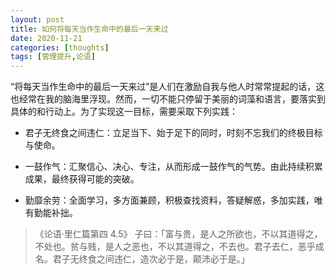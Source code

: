 ```yaml
---
layout: post
title: 如何将每天当作生命中的最后一天来过
date: 2020-11-21
categories: [thoughts]
tags: [管理提升,论语]
---
```


“将每天当作生命中的最后一天来过”是人们在激励自我与他人时常常提起的话，这也经常在我的脑海里浮现。然而，一切不能只停留于美丽的词藻和语言，要落实到具体的和行动上。为了实现这一目标，需要采取下列实践：

* 君子无终食之间违仁：立足当下、始于足下的同时，时刻不忘我们的终极目标与使命。

* 一鼓作气：汇聚信心、决心、专注，从而形成一鼓作气的气势。由此持续积累成果，最终获得可能的突破。

* 勤靡余劳：全面学习，多方面兼顾，积极查找资料，答疑解惑，多加实践，唯有勤能补拙。

> 《论语·里仁篇第四 4.5》 子曰：「富与贵，是人之所欲也，不以其道得之，不处也。贫与贱，是人之恶也，不以其道得之，不去也。君子去仁，恶乎成名。君子无终食之间违仁，造次必于是，颠沛必于是。」
